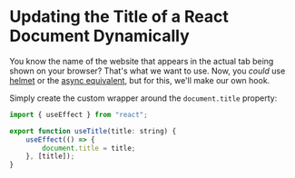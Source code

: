 # Updating the Title of a React Document Dynamically

You know the name of the website that appears in the actual tab being shown on your browser? That's what we want to use. Now, you *could* use [helmet](https://www.npmjs.com/package/react-helmet) or the [async equivalent](https://www.npmjs.com/package/react-helmet-async), but for this, we'll make our own hook.

Simply create the custom wrapper around the `document.title` property:

```javascript
import { useEffect } from "react";

export function useTitle(title: string) {
    useEffect(() => {
        document.title = title;
    }, [title]);
}
```